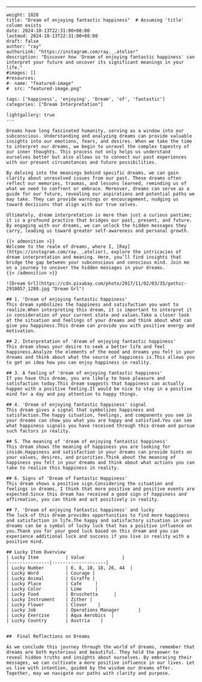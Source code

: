---
    weight: 1028
    title: "Dream of enjoying fantastic happiness"  # Assuming 'title' column exists
    date: 2024-10-13T22:31:00+08:00
    lastmod: 2024-10-13T22:31:00+08:00
    draft: false
    author: "ray"
    authorLink: "https://instagram.com/ray._.atelier"
    description: "Discover how 'Dream of enjoying fantastic happiness' can interpret your future and uncover its significant meanings in your life."
    #images: []
    #resources:
    #- name: "featured-image"
    #  src: "featured-image.png"
    
    tags: ['happiness', 'enjoying', 'Dream', 'of', 'fantastic']
    categories: ["Dream Interpretation"]
    
    lightgallery: true
    ---
    
    Dreams have long fascinated humanity, serving as a window into our subconscious. Understanding and analyzing dreams can provide valuable insights into our emotions, fears, and desires. When we take the time to interpret our dreams, we begin to unravel the complex tapestry of our inner thoughts. This process not only helps us understand ourselves better but also allows us to connect our past experiences with our present circumstances and future possibilities.
    
    By delving into the meanings behind specific dreams, we can gain clarity about unresolved issues from our past. These dreams often reflect our memories, traumas, and lessons learned, reminding us of what we need to confront or embrace. Moreover, dreams can serve as a guide for our future, revealing our aspirations and potential paths we may take. They can provide warnings or encouragement, nudging us toward decisions that align with our true selves.
    
    Ultimately, dream interpretation is more than just a curious pastime; it is a profound practice that bridges our past, present, and future. By engaging with our dreams, we can unlock the hidden messages they carry, leading us toward greater self-awareness and personal growth.
    
    {{< admonition >}}
    Welcome to the realm of dreams, where I, [Ray](https://instagram.com/ray._.atelier), explore the intricacies of dream interpretation and meaning. Here, you’ll find insights that bridge the gap between your subconscious and conscious mind. Join me on a journey to uncover the hidden messages in your dreams.
    {{< /admonition >}}
    
    ![Dream Grl](https://cdn.pixabay.com/photo/2017/11/02/03/35/gothic-2910057_1280.jpg "Dream Grl")
    
    ## 1. 'Dream of enjoying fantastic happiness'
    This dream symbolizes the happiness and satisfaction you want to realize.When interpreting this dream, it is important to interpret it in consideration of your current state and values.Take a closer look at the situation and feelings of your dreams and think about what can give you happiness.This dream can provide you with positive energy and motivation.
    
    ## 2. Interpretation of 'dream of enjoying fantastic happiness'
    This dream shows your desire to seek a better life and feel happiness.Analyze the elements of the mood and dreams you felt in your dreams and think about what the source of happiness is.This allows you to get an idea how you can enjoy happiness in reality.
    
    ## 3. A feeling of 'dream of enjoying fantastic happiness'
    If you have this dream, you are likely to have pleasure and satisfaction today.This dream suggests that happiness can actually happen with a positive feeling.It would be nice to stay in a positive mind for a day and pay attention to happy things.
    
    ## 4. 'Dream of enjoying fantastic happiness' signal
    This dream gives a signal that symbolizes happiness and satisfaction.The happy situation, feelings, and components you see in your dreams can show you what you are happy and satisfied.You can see what happiness signals you have received through this dream and pursue such factors in reality.
    
    ## 5. The meaning of 'dream of enjoying fantastic happiness'
    This dream shows the meaning of happiness you are looking for inside.Happiness and satisfaction in your dreams can provide hints on your values, desires, and priorities.Think about the meaning of happiness you felt in your dreams and think about what actions you can take to realize this happiness in reality.
    
    ## 6. Signs of 'Dream of Fantastic Happiness'
    This dream shows a positive sign.Considering the situation and feelings in dreams, I think that more positive and positive events are expected.Since this dream has received a good sign of happiness and affirmation, you can think and act positively in reality.
    
    ## 7. 'Dream of enjoying fantastic happiness' and lucky
    The luck of this dream provides opportunities to find more happiness and satisfaction in life.The happy and satisfactory situation in your dreams can be a symbol of lucky luck that has a positive influence on you.Thank you for your good luck based on this dream and you can experience additional luck and success if you live in reality with a positive mind.
    
    ## Lucky Item Overview
    | Lucky Item          | Value              |
    |---------------|--------------------|
    | Lucky Number        | 6, 8, 10, 18, 26, 44  |
    | Lucky Word          | Courage |
    | Lucky Animal        | Giraffe |
    | Lucky Place         | Cafe     |
    | Lucky Color         | Lime     |
    | Lucky Food          | Bruschetta      |
    | Lucky Instrument    | Zither |
    | Lucky Flower        | Clover    |
    | Lucky Job           | Operations Manager       |
    | Lucky Exercise      | Aqua Aerobics  |
    | Lucky Country       | Austria    |
    
    
    ##  Final Reflections on Dreams
    
    As we conclude this journey through the world of dreams, remember that dreams are both mysterious and beautiful. They hold the power to reveal hidden truths and insights about ourselves. By embracing their messages, we can cultivate a more positive influence in our lives. Let us live with intention, guided by the wisdom our dreams offer. Together, may we navigate our paths with clarity and purpose.
    
